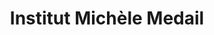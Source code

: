 ---
title: "Institut Michèle Medail"
url: /saint-jean-le-blanc/institut-michele-medail/
shop: beauté
---